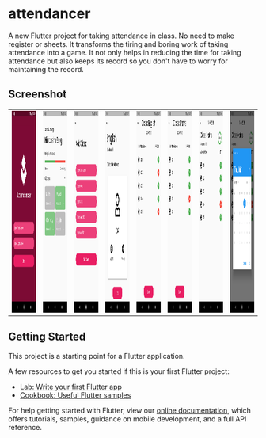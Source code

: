 # attendancer

A new Flutter project for taking attendance in class. No need to make register or sheets. It transforms the tiring and boring work of taking attendance into a game. It not only helps in reducing the time for taking attendance but also keeps its record so you don't have to worry for maintaining the record.

## Screenshot
<table>
<tr>
   <td><img src="https://github.com/himanshugarg08/attendancer/blob/main/AD_01.png" width=216 height=408 padding = "20"/></td>
  <td><img src="https://github.com/himanshugarg08/attendancer/blob/main/AD_02.png" width=216 height=408 padding = "20"/></td>
  <td><img src="https://github.com/himanshugarg08/attendancer/blob/main/AD_03.png" width=216 height=408 padding = "20"/></td>
  <td><img src="https://github.com/himanshugarg08/attendancer/blob/main/AD_04.png" width=216 height=408 padding = "20"/></td>
  <td><img src="https://github.com/himanshugarg08/attendancer/blob/main/AD_05.png" width=216 height=408 padding = "20"/></td>
  <td><img src="https://github.com/himanshugarg08/attendancer/blob/main/AD_06.png" width=216 height=408 padding = "20"/></td>
  <td><img src="https://github.com/himanshugarg08/attendancer/blob/main/AD_07.png" width=216 height=408 padding = "20"/></td>
  <td><img src="https://github.com/himanshugarg08/attendancer/blob/main/AD_08.png" width=216 height=408 padding = "20"/></td>
</tr>
</table>

## Getting Started

This project is a starting point for a Flutter application.

A few resources to get you started if this is your first Flutter project:

- [Lab: Write your first Flutter app](https://flutter.dev/docs/get-started/codelab)
- [Cookbook: Useful Flutter samples](https://flutter.dev/docs/cookbook)

For help getting started with Flutter, view our
[online documentation](https://flutter.dev/docs), which offers tutorials,
samples, guidance on mobile development, and a full API reference.
